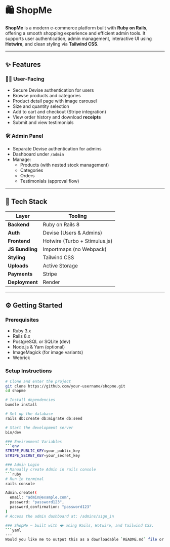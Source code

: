 # 🛍️ ShopMe

**ShopMe** is a modern e-commerce platform built with **Ruby on Rails**, offering a smooth shopping experience and efficient admin tools. It supports user authentication, admin management, interactive UI using **Hotwire**, and clean styling via **Tailwind CSS**.

---

## ✨ Features

### 🧑‍💻 User-Facing

- Secure Devise authentication for users
- Browse products and categories
- Product detail page with image carousel
- Size and quantity selection
- Add to cart and checkout (Stripe integration)
- View order history and download **receipts**
- Submit and view testimonials

### 🛠️ Admin Panel

- Separate Devise authentication for admins
- Dashboard under `/admin`
- Manage:
  - Products (with nested stock management)
  - Categories
  - Orders
  - Testimonials (approval flow)

---

## 🧰 Tech Stack

| Layer           | Tooling                       |
| --------------- | ----------------------------- |
| **Backend**     | Ruby on Rails 8               |
| **Auth**        | Devise (Users & Admins)       |
| **Frontend**    | Hotwire (Turbo + Stimulus.js) |
| **JS Bundling** | Importmaps (no Webpack)       |
| **Styling**     | Tailwind CSS                  |
| **Uploads**     | Active Storage                |
| **Payments**    | Stripe                        |
| **Deployment**  | Render                        |

---

## ⚙️ Getting Started

### Prerequisites

- Ruby 3.x
- Rails 8.x
- PostgreSQL or SQLite (dev)
- Node.js & Yarn (optional)
- ImageMagick (for image variants)
- Webrick

### Setup Instructions

````bash
# Clone and enter the project
git clone https://github.com/your-username/shopme.git
cd shopme

# Install dependencies
bundle install

# Set up the database
rails db:create db:migrate db:seed

# Start the development server
bin/dev

### Environment Variables
```env
STRIPE_PUBLIC_KEY=your_public_key
STRIPE_SECRET_KEY=your_secret_key

### Admin Login
# Manually create Admin in rails console
```ruby
# Run in terminal
rails console

Admin.create!(
  email: "admin@example.com",
  password: "password123",
  password_confirmation: "password123"
)
# Access the admin dashboard at: /admins/sign_in

### ShopMe — built with ❤️ using Rails, Hotwire, and Tailwind CSS.
```yaml
---
Would you like me to output this as a downloadable `README.md` file or paste it into a specific location in your project?
````
